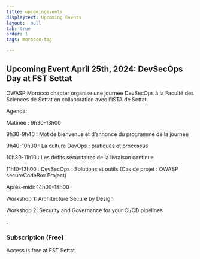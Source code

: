 ```yaml
---
title: upcomingevents
displaytext: Upcoming Events
layout:  null
tab: true
order: 1
tags: morocco-tag

---
```

## Upcoming Event April 25th, 2024: DevSecOps Day at FST Settat
OWASP Morocco chapter organise une journée DevSecOps à la Faculté des Sciences de Settat en collaboration avec l'ISTA de Settat.

Agenda:

Matinée : 9h30-13h00

9h30-9h40 : Mot de bienvenue et d’annonce du programme de la journée

9h40-10h30 : La culture DevOps : pratiques et processus

10h30-11h10 : Les défits sécuritaires de la livraison continue

11h10-13h00 : DevSecOps : Solutions et outils (Cas de projet : OWASP secureCodeBox Project)

Après-midi: 14h00-18h00

Workshop 1: Architecture Secure by Design

Workshop 2: Security and Governance for your CI/CD pipelines

.

### Subscription (Free)

Access is free at FST Settat.

